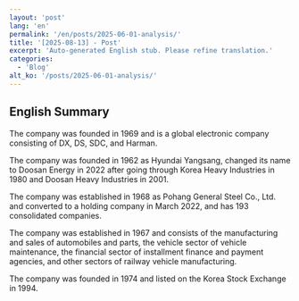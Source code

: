 ```yaml
---
layout: 'post'
lang: 'en'
permalink: '/en/posts/2025-06-01-analysis/'
title: '[2025-08-13] - Post'
excerpt: 'Auto-generated English stub. Please refine translation.'
categories:
  - 'Blog'
alt_ko: '/posts/2025-06-01-analysis/'
---
```


## English Summary


The company was founded in 1969 and is a global electronic company consisting of DX, DS, SDC, and Harman.</p>


The company was founded in 1962 as Hyundai Yangsang, changed its name to Doosan Energy in 2022 after going through Korea Heavy Industries in 1980 and Doosan Heavy Industries in 2001.</p>


The company was established in 1968 as Pohang General Steel Co., Ltd. and converted to a holding company in March 2022, and has 193 consolidated companies.</p>


The company was established in 1967 and consists of the manufacturing and sales of automobiles and parts, the vehicle sector of vehicle maintenance, the financial sector of installment finance and payment agencies, and other sectors of railway vehicle manufacturing.</p>


The company was founded in 1974 and listed on the Korea Stock Exchange in 1994.</p>
